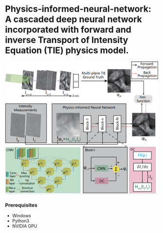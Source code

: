 # Physics-informed-neural-network: A cascaded deep neural network incorporated with forward and inverse Transport of Intensity Equation (TIE) physics model.
<p align="center">
<img src="images/main.PNG" width="750">
</p>

### Prerequisites

- Windows
- Python3
- NVIDIA GPU
